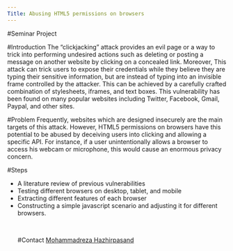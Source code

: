 ```yaml
---
Title: Abusing HTML5 permissions on browsers
---
```


#Seminar Project
<br><p>
#Introduction
The “clickjacking” attack provides an evil page or a way to trick into performing undesired actions such as deleting or posting a message on another website by clicking on a concealed link. Moreover, This attack can trick users to expose their credentials while they believe they are typing their sensitive information, but are instead of typing into an invisible frame controlled by the attacker. This can be achieved by a carefully crafted combination of stylesheets, iframes, and text boxes. This vulnerability has been found on many popular websites including Twitter, Facebook, Gmail, Paypal, and other sites. 

#Problem
Frequently, websites which are designed insecurely are the main targets of this attack. However, HTML5 permissions on browsers have this potential to be abused by deceiving users into clicking and allowing a specific API. For instance, if a user unintentionally allows a browser to access his webcam or microphone, this would cause an enormous privacy concern.

#Steps

-  A literature review of previous vulnerabilities 
-  Testing different browsers on desktop, tablet, and mobile
-  Extracting different features of each browser
-  Constructing a simple javascript scenario and adjusting it for different browsers.
<br><p><br></p>
#Contact 
[Mohammadreza Hazhirpasand](%base_url%/staff/MohammadrezaHazhirpasand)
<p><br></p>
